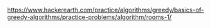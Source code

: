 https://www.hackerearth.com/practice/algorithms/greedy/basics-of-greedy-algorithms/practice-problems/algorithm/rooms-1/
